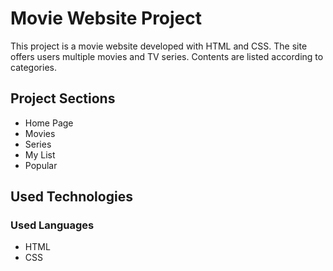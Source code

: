 <h1>Movie Website Project</h1>

<p>This project is a movie website developed with HTML and CSS. The site offers users multiple movies and TV series. Contents are listed according to categories.</p>

<h2>Project Sections</h2>

<ul>
  <li>Home Page</li>
  <li>Movies</li>
  <li>Series</li>
  <li>My List</li>
  <li>Popular</li>
</ul>

<h2>Used Technologies</h2>

<h3>Used Languages</h3>

<ul>
  <li>HTML</li>
  <li>CSS</li>
</ul>
